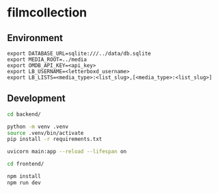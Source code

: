 # filmcollection

## Environment

```
export DATABASE_URL=sqlite:///../data/db.sqlite
export MEDIA_ROOT=../media
export OMDB_API_KEY=<api_key>
export LB_USERNAME=<letterboxd_username>
export LB_LISTS=<media_type>:<list_slug>,[<media_type>:<list_slug>]
```

## Development

```sh
cd backend/

python -m venv .venv
source .venv/bin/activate
pip install -r requirements.txt

uvicorn main:app --reload --lifespan on
```

```sh
cd frontend/

npm install
npm run dev
```
